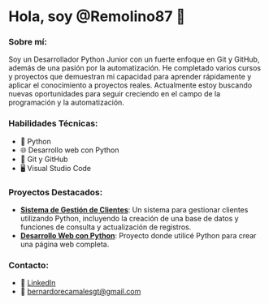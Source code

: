 # Hola, soy @Remolino87 👋

### Sobre mí:
Soy un Desarrollador Python Junior con un fuerte enfoque en Git y GitHub, además de una pasión por la automatización. He completado varios cursos y proyectos que demuestran mi capacidad para aprender rápidamente y aplicar el conocimiento a proyectos reales. Actualmente estoy buscando nuevas oportunidades para seguir creciendo en el campo de la programación y la automatización.

### Habilidades Técnicas:
- 🐍 Python
- 🌐 Desarrollo web con Python
- 🔧 Git y GitHub
- 🖥️ Visual Studio Code

### Proyectos Destacados:
- **[Sistema de Gestión de Clientes](https://github.com/Remolino87/tu-repo-de-cliente)**: Un sistema para gestionar clientes utilizando Python, incluyendo la creación de una base de datos y funciones de consulta y actualización de registros.
- **[Desarrollo Web con Python](https://github.com/Remolino87/tu-repo-web)**: Proyecto donde utilicé Python para crear una página web completa.

### Contacto:
- 💼 [LinkedIn](https://www.linkedin.com/in/bernardo-recamales-gutierrez-13b87a2a1/)
- 📧 bernardorecamalesgt@gmail.com
